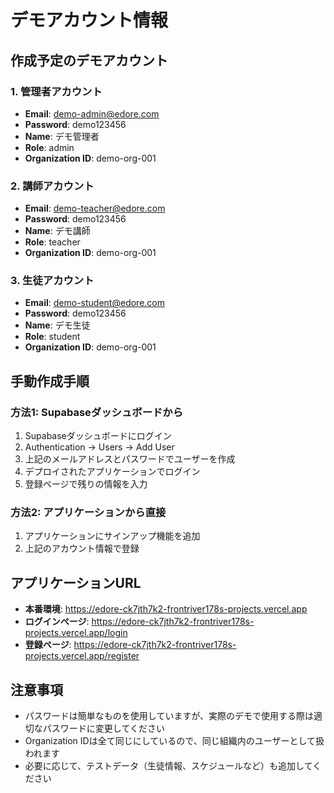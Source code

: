 # デモアカウント情報

## 作成予定のデモアカウント

### 1. 管理者アカウント
- **Email**: demo-admin@edore.com
- **Password**: demo123456
- **Name**: デモ管理者
- **Role**: admin
- **Organization ID**: demo-org-001

### 2. 講師アカウント
- **Email**: demo-teacher@edore.com
- **Password**: demo123456
- **Name**: デモ講師
- **Role**: teacher
- **Organization ID**: demo-org-001

### 3. 生徒アカウント
- **Email**: demo-student@edore.com
- **Password**: demo123456
- **Name**: デモ生徒
- **Role**: student
- **Organization ID**: demo-org-001

## 手動作成手順

### 方法1: Supabaseダッシュボードから

1. Supabaseダッシュボードにログイン
2. Authentication → Users → Add User
3. 上記のメールアドレスとパスワードでユーザーを作成
4. デプロイされたアプリケーションでログイン
5. 登録ページで残りの情報を入力

### 方法2: アプリケーションから直接

1. アプリケーションにサインアップ機能を追加
2. 上記のアカウント情報で登録

## アプリケーションURL

- **本番環境**: https://edore-ck7jth7k2-frontriver178s-projects.vercel.app
- **ログインページ**: https://edore-ck7jth7k2-frontriver178s-projects.vercel.app/login
- **登録ページ**: https://edore-ck7jth7k2-frontriver178s-projects.vercel.app/register

## 注意事項

- パスワードは簡単なものを使用していますが、実際のデモで使用する際は適切なパスワードに変更してください
- Organization IDは全て同じにしているので、同じ組織内のユーザーとして扱われます
- 必要に応じて、テストデータ（生徒情報、スケジュールなど）も追加してください 